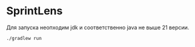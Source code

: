 # SprintLens

Для запуска неопходим jdk и соответственно java не выше 21 версии.

```shell
./gradlew run
```
